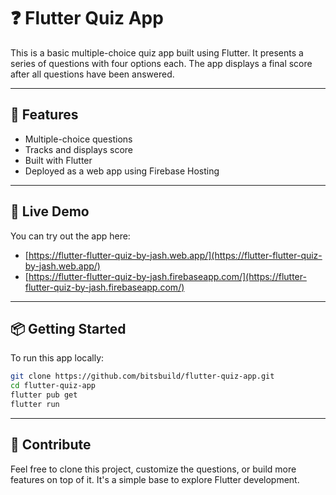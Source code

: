 # ❓ Flutter Quiz App

This is a basic multiple-choice quiz app built using Flutter. It presents a series of questions with four options each. The app displays a final score after all questions have been answered.

---

## 🔧 Features

- Multiple-choice questions
- Tracks and displays score
- Built with Flutter
- Deployed as a web app using Firebase Hosting

---

## 🚀 Live Demo

You can try out the app here:

- [https://flutter-flutter-quiz-by-jash.web.app/](https://flutter-flutter-quiz-by-jash.web.app/)
- [https://flutter-flutter-quiz-by-jash.firebaseapp.com/](https://flutter-flutter-quiz-by-jash.firebaseapp.com/)

---

## 📦 Getting Started

To run this app locally:

```bash
git clone https://github.com/bitsbuild/flutter-quiz-app.git
cd flutter-quiz-app
flutter pub get
flutter run
````

---

## 📢 Contribute

Feel free to clone this project, customize the questions, or build more features on top of it. It's a simple base to explore Flutter development.
